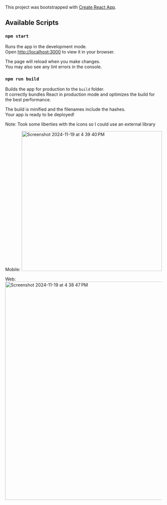 This project was bootstrapped with [Create React App](https://github.com/facebook/create-react-app).

## Available Scripts

### `npm start`

Runs the app in the development mode.\
Open [http://localhost:3000](http://localhost:3000) to view it in your browser.

The page will reload when you make changes.\
You may also see any lint errors in the console.

### `npm run build`

Builds the app for production to the `build` folder.\
It correctly bundles React in production mode and optimizes the build for the best performance.

The build is minified and the filenames include the hashes.\
Your app is ready to be deployed!

Note: Took some liberties with the icons so I could use an external library

Mobile: 
<img width="451" alt="Screenshot 2024-11-19 at 4 39 40 PM" src="https://github.com/user-attachments/assets/afb546ac-ca92-4c59-9fff-376da2e52db9">

Web:
<img width="703" alt="Screenshot 2024-11-19 at 4 38 47 PM" src="https://github.com/user-attachments/assets/c92c45e6-76f4-4e5f-a975-fe4bc3a0d9c3">
